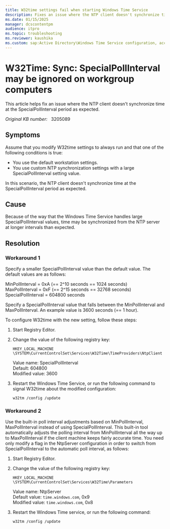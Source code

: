 ```yaml
---
title: W32time settings fail when starting Windows Time Service
description: Fixes an issue where the NTP client doesn't synchronize time at the SpecialPollInterval period as expected.
ms.date: 01/15/2025
manager: dcscontentpm
audience: itpro
ms.topic: troubleshooting
ms.reviewer: kaushika
ms.custom: sap:Active Directory\Windows Time Service configuration, accuracy, and synchronization, csstroubleshoot
---
```

# W32Time: Sync: SpecialPollInterval may be ignored on workgroup computers

This article helps fix an issue where the NTP client doesn't synchronize time at the SpecialPollInterval period as expected.

_Original KB number:_ &nbsp; 3205089

## Symptoms

Assume that you modify W32time settings to always run and that one of the following conditions is true:

- You use the default workstation settings.
- You use custom NTP synchronization settings with a large SpecialPollInterval setting value.

In this scenario, the NTP client doesn't synchronize time at the SpecialPollInterval period as expected.

## Cause

Because of the way that the Windows Time Service handles large SpecialPollInterval values, time may be synchronized from the NTP server at longer intervals than expected.

## Resolution

### Workaround 1

Specify a smaller SpecialPollInterval value than the default value. The default values are as follows:

MinPollInterval = 0xA (== 2^10 seconds == 1024 seconds)  
MaxPollInterval = 0xF (== 2^15 seconds == 32768 seconds)  
SpecialPollInterval = 604800 seconds  

Specify a SpecialPollInterval value that falls between the MinPollInterval and MaxPollInterval. An example value is 3600 seconds (== 1 hour).  

To configure W32time with the new setting, follow these steps:

1. Start Registry Editor.
2. Change the value of the following registry key:

    `HKEY_LOCAL_MACHINE \SYSTEM\CurrentControlSet\Services\W32Time\TimeProviders\NtpClient`

    Value name: SpecialPollInterval  
    Default: 604800  
    Modified value: 3600  
3. Restart the Windows Time Service, or run the following command to signal W32time about the modified configuration:  

    ```console
    w32tm /config /update  
    ```

### Workaround 2

Use the built-in poll interval adjustments based on MinPollInterval, MaxPollInterval instead of using SpecialPollInterval. This built-in tool automatically adjusts the polling interval from MinPollInterval all the way up to MaxPollInterval if the client machine keeps fairly accurate time. You need only modify a flag in the NtpServer configuration in order to switch from SpecialPollInterval to the automatic poll interval, as follows:

1. Start Registry Editor.
2. Change the value of the following registry key:

    `HKEY_LOCAL_MACHINE \SYSTEM\CurrentControlSet\Services\W32Time\Parameters`  

    Value name: NtpServer  
    Default value: `time.windows.com`, 0x9  
    Modified value: `time.windows.com`, 0x8  
3. Restart the Windows Time service, or run the following command:

    ```console
    w32tm /config /update  
    ```
